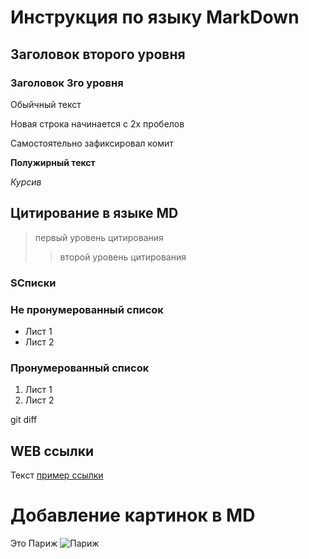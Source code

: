 # Инструкция по языку MarkDown

## Заголовок второго уровня
### Заголовок 3го уровня

Обыйчный текст

Новая строка начинается с 2х пробелов

Самостоятельно зафиксировал комит

**Полужирный текст**

*Курсив*

## Цитирование в языке MD
> первый уровень цитирования
>> второй уровень цитирования

### SСписки

### Не пронумерованный список

* Лист 1
* Лист 2 

### Пронумерованный список

1. Лист 1
2. Лист 2

git diff

## WEB ссылки
Текст [пример ссылки](http.example.com "Всплывающая подсказка")

# Добавление картинок в MD
Это Париж
![Париж](image.jpeg)

